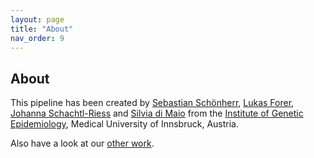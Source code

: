 ```yaml
---
layout: page
title: "About"
nav_order: 9
---
```


## About

This pipeline has been created by [Sebastian Schönherr](mailto:sebastian.schoenherr@i-med.ac.at), [Lukas Forer](mailto:lukas.forer@i-med.ac.at), [Johanna Schachtl-Riess](mailto:johanna.schachtl-riess@i-med.ac.at) and [Silvia di Maio](mailto:silvia.di-maio@i-med.ac.at) from the [Institute of Genetic Epidemiology](https://genepi.i-med.ac.at/), Medical University of Innsbruck, Austria.  

Also have a look at our [other work](https://genepi.github.io/).
